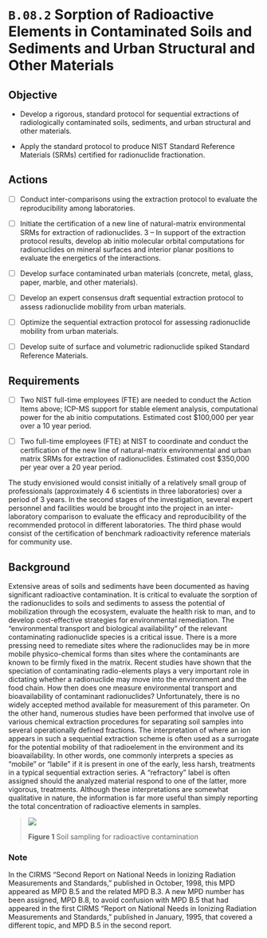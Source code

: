 # `B.08.2` Sorption of Radioactive Elements in Contaminated Soils and Sediments and Urban Structural and Other Materials

## Objective

- Develop a rigorous, standard protocol for sequential extractions of
  radiologically contaminated soils, sediments, and urban structural and
  other materials.

- Apply the standard protocol to produce NIST Standard Reference
  Materials (SRMs) certified for radionuclide fractionation.

## Actions

- [ ] Conduct inter-comparisons using the extraction protocol to evaluate the
reproducibility among laboratories.

- [ ] Initiate the certification of a new line of natural-matrix environmental
SRMs for extraction of radionuclides. 3 – In support of the extraction protocol
results, develop ab initio molecular orbital computations for radionuclides on
mineral surfaces and interior planar positions to evaluate the energetics of
the interactions.

- [ ] Develop surface contaminated urban materials (concrete, metal, glass,
paper, marble, and other materials).

- [ ] Develop an expert consensus draft sequential extraction protocol to
assess radionuclide mobility from urban materials.

- [ ] Optimize the sequential extraction protocol for assessing radionuclide
mobility from urban materials.

- [ ] Develop suite of surface and volumetric radionuclide spiked Standard
Reference Materials.

## Requirements

- [ ] Two NIST full-time employees (FTE) are needed to conduct the Action Items
above; ICP-MS support for stable element analysis, computational power for the
ab initio computations. Estimated cost \$100,000 per year over a 10 year
period.

- [ ] Two full-time employees (FTE) at NIST to coordinate and conduct the
certification of the new line of natural-matrix environmental and urban matrix
SRMs for extraction of radionuclides. Estimated cost \$350,000 per year over a
20 year period.

The study envisioned would consist initially of a relatively small group of
professionals (approximately 4 6 scientists in three laboratories) over a
period of 3 years. In the second stages of the investigation, several expert
personnel and facilities would be brought into the project in an
inter-laboratory comparison to evaluate the efficacy and reproducibility of the
recommended protocol in different laboratories. The third phase would consist
of the certification of benchmark radioactivity reference materials for
community use.

## Background

Extensive areas of soils and sediments have been documented as having
significant radioactive contamination. It is critical to evaluate the sorption
of the radionuclides to soils and sediments to assess the potential of
mobilization through the ecosystem, evaluate the health risk to man, and to
develop cost-effective strategies for environmental remediation. The
“environmental transport and biological availability” of the relevant
contaminating radionuclide species is a critical issue. There is a more
pressing need to remediate sites where the radionuclides may be in more mobile
physico-chemical forms than sites where the contaminants are known to be firmly
fixed in the matrix. Recent studies have shown that the speciation of
contaminating radio-elements plays a very important role in dictating whether a
radionuclide may move into the environment and the food chain. How then does
one measure environmental transport and bioavailability of contaminant
radionuclides? Unfortunately, there is no widely accepted method available for
measurement of this parameter. On the other hand, numerous studies have been
performed that involve use of various chemical extraction procedures for
separating soil samples into several operationally defined fractions. The
interpretation of where an ion appears in such a sequential extraction scheme
is often used as a surrogate for the potential mobility of that radioelement in
the environment and its bioavailability. In other words, one commonly
interprets a species as “mobile” or “labile” if it is present in one of the
early, less harsh, treatments in a typical sequential extraction series. A
“refractory” label is often assigned should the analyzed material respond to
one of the latter, more vigorous, treatments. Although these interpretations
are somewhat qualitative in nature, the information is far more useful than
simply reporting the total concentration of radioactive elements in samples.

> ![](assets/)
>
> **Figure 1**  Soil sampling for radioactive contamination

### Note

In the CIRMS “Second Report on National Needs in Ionizing Radiation
Measurements and Standards,” published in October, 1998, this MPD appeared as
MPD B.5 and the related MPD B.3. A new MPD number has been assigned, MPD B.8,
to avoid confusion with MPD B.5 that had appeared in the first CIRMS “Report on
National Needs in Ionizing Radiation Measurements and Standards,” published in
January, 1995, that covered a different topic, and MPD B.5 in the second
report.

